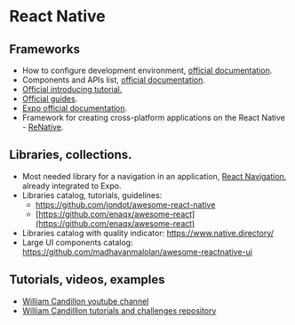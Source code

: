 # React Native

## Frameworks
 - How to configure development environment, [official documentation](https://facebook.github.io/react-native/docs/getting-started.html).
 - Components and APIs list, [official documentation](https://facebook.github.io/react-native/docs/activityindicator). 
 - [Official introducing tutorial.](https://facebook.github.io/react-native/docs/tutorial)
 - [Official guides](https://facebook.github.io/react-native/docs/optimizing-flatlist-configuration).
 - [Expo official documentation](https://docs.expo.io/versions/latest/).
 - Framework for creating cross-platform applications on the React Native - [ReNative](https://github.com/pavjacko/renative#readme).
 
## Libraries, collections.
 - Most needed library for a navigation in an application, [React Navigation](https://reactnavigation.org/docs/en/getting-started.html), already integrated to Expo.
 - Libraries catalog, tutorials, guidelines: 
	 - https://github.com/jondot/awesome-react-native  
	 - [https://github.com/enaqx/awesome-react](https://github.com/enaqx/awesome-react)
 - Libraries catalog with quality indicator: https://www.native.directory/
 - Large UI components catalog: https://github.com/madhavanmalolan/awesome-reactnative-ui

## Tutorials, videos, examples
- [William Candillon youtube channel](https://www.youtube.com/user/wcandill)
- [William Candilllon tutorials and challenges repository](https://github.com/wcandillon/can-it-be-done-in-react-native)